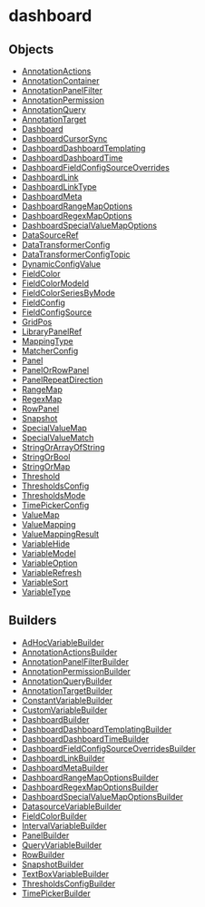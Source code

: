 # <span class="badge package-core"></span> dashboard

## Objects

 * <span class="badge object-type-class"></span> [AnnotationActions](./object-AnnotationActions.md)
 * <span class="badge object-type-class"></span> [AnnotationContainer](./object-AnnotationContainer.md)
 * <span class="badge object-type-class"></span> [AnnotationPanelFilter](./object-AnnotationPanelFilter.md)
 * <span class="badge object-type-class"></span> [AnnotationPermission](./object-AnnotationPermission.md)
 * <span class="badge object-type-class"></span> [AnnotationQuery](./object-AnnotationQuery.md)
 * <span class="badge object-type-class"></span> [AnnotationTarget](./object-AnnotationTarget.md)
 * <span class="badge object-type-class"></span> [Dashboard](./object-Dashboard.md)
 * <span class="badge object-type-enum"></span> [DashboardCursorSync](./object-DashboardCursorSync.md)
 * <span class="badge object-type-class"></span> [DashboardDashboardTemplating](./object-DashboardDashboardTemplating.md)
 * <span class="badge object-type-class"></span> [DashboardDashboardTime](./object-DashboardDashboardTime.md)
 * <span class="badge object-type-class"></span> [DashboardFieldConfigSourceOverrides](./object-DashboardFieldConfigSourceOverrides.md)
 * <span class="badge object-type-class"></span> [DashboardLink](./object-DashboardLink.md)
 * <span class="badge object-type-enum"></span> [DashboardLinkType](./object-DashboardLinkType.md)
 * <span class="badge object-type-class"></span> [DashboardMeta](./object-DashboardMeta.md)
 * <span class="badge object-type-class"></span> [DashboardRangeMapOptions](./object-DashboardRangeMapOptions.md)
 * <span class="badge object-type-class"></span> [DashboardRegexMapOptions](./object-DashboardRegexMapOptions.md)
 * <span class="badge object-type-class"></span> [DashboardSpecialValueMapOptions](./object-DashboardSpecialValueMapOptions.md)
 * <span class="badge object-type-class"></span> [DataSourceRef](./object-DataSourceRef.md)
 * <span class="badge object-type-class"></span> [DataTransformerConfig](./object-DataTransformerConfig.md)
 * <span class="badge object-type-enum"></span> [DataTransformerConfigTopic](./object-DataTransformerConfigTopic.md)
 * <span class="badge object-type-class"></span> [DynamicConfigValue](./object-DynamicConfigValue.md)
 * <span class="badge object-type-class"></span> [FieldColor](./object-FieldColor.md)
 * <span class="badge object-type-enum"></span> [FieldColorModeId](./object-FieldColorModeId.md)
 * <span class="badge object-type-enum"></span> [FieldColorSeriesByMode](./object-FieldColorSeriesByMode.md)
 * <span class="badge object-type-class"></span> [FieldConfig](./object-FieldConfig.md)
 * <span class="badge object-type-class"></span> [FieldConfigSource](./object-FieldConfigSource.md)
 * <span class="badge object-type-class"></span> [GridPos](./object-GridPos.md)
 * <span class="badge object-type-class"></span> [LibraryPanelRef](./object-LibraryPanelRef.md)
 * <span class="badge object-type-enum"></span> [MappingType](./object-MappingType.md)
 * <span class="badge object-type-class"></span> [MatcherConfig](./object-MatcherConfig.md)
 * <span class="badge object-type-class"></span> [Panel](./object-Panel.md)
 * <span class="badge object-type-class"></span> [PanelOrRowPanel](./object-PanelOrRowPanel.md)
 * <span class="badge object-type-enum"></span> [PanelRepeatDirection](./object-PanelRepeatDirection.md)
 * <span class="badge object-type-class"></span> [RangeMap](./object-RangeMap.md)
 * <span class="badge object-type-class"></span> [RegexMap](./object-RegexMap.md)
 * <span class="badge object-type-class"></span> [RowPanel](./object-RowPanel.md)
 * <span class="badge object-type-class"></span> [Snapshot](./object-Snapshot.md)
 * <span class="badge object-type-class"></span> [SpecialValueMap](./object-SpecialValueMap.md)
 * <span class="badge object-type-enum"></span> [SpecialValueMatch](./object-SpecialValueMatch.md)
 * <span class="badge object-type-class"></span> [StringOrArrayOfString](./object-StringOrArrayOfString.md)
 * <span class="badge object-type-class"></span> [StringOrBool](./object-StringOrBool.md)
 * <span class="badge object-type-class"></span> [StringOrMap](./object-StringOrMap.md)
 * <span class="badge object-type-class"></span> [Threshold](./object-Threshold.md)
 * <span class="badge object-type-class"></span> [ThresholdsConfig](./object-ThresholdsConfig.md)
 * <span class="badge object-type-enum"></span> [ThresholdsMode](./object-ThresholdsMode.md)
 * <span class="badge object-type-class"></span> [TimePickerConfig](./object-TimePickerConfig.md)
 * <span class="badge object-type-class"></span> [ValueMap](./object-ValueMap.md)
 * <span class="badge object-type-class"></span> [ValueMapping](./object-ValueMapping.md)
 * <span class="badge object-type-class"></span> [ValueMappingResult](./object-ValueMappingResult.md)
 * <span class="badge object-type-enum"></span> [VariableHide](./object-VariableHide.md)
 * <span class="badge object-type-class"></span> [VariableModel](./object-VariableModel.md)
 * <span class="badge object-type-class"></span> [VariableOption](./object-VariableOption.md)
 * <span class="badge object-type-enum"></span> [VariableRefresh](./object-VariableRefresh.md)
 * <span class="badge object-type-enum"></span> [VariableSort](./object-VariableSort.md)
 * <span class="badge object-type-enum"></span> [VariableType](./object-VariableType.md)
## Builders

 * <span class="badge builder"></span> [AdHocVariableBuilder](./builder-AdHocVariableBuilder.md)
 * <span class="badge builder"></span> [AnnotationActionsBuilder](./builder-AnnotationActionsBuilder.md)
 * <span class="badge builder"></span> [AnnotationPanelFilterBuilder](./builder-AnnotationPanelFilterBuilder.md)
 * <span class="badge builder"></span> [AnnotationPermissionBuilder](./builder-AnnotationPermissionBuilder.md)
 * <span class="badge builder"></span> [AnnotationQueryBuilder](./builder-AnnotationQueryBuilder.md)
 * <span class="badge builder"></span> [AnnotationTargetBuilder](./builder-AnnotationTargetBuilder.md)
 * <span class="badge builder"></span> [ConstantVariableBuilder](./builder-ConstantVariableBuilder.md)
 * <span class="badge builder"></span> [CustomVariableBuilder](./builder-CustomVariableBuilder.md)
 * <span class="badge builder"></span> [DashboardBuilder](./builder-DashboardBuilder.md)
 * <span class="badge builder"></span> [DashboardDashboardTemplatingBuilder](./builder-DashboardDashboardTemplatingBuilder.md)
 * <span class="badge builder"></span> [DashboardDashboardTimeBuilder](./builder-DashboardDashboardTimeBuilder.md)
 * <span class="badge builder"></span> [DashboardFieldConfigSourceOverridesBuilder](./builder-DashboardFieldConfigSourceOverridesBuilder.md)
 * <span class="badge builder"></span> [DashboardLinkBuilder](./builder-DashboardLinkBuilder.md)
 * <span class="badge builder"></span> [DashboardMetaBuilder](./builder-DashboardMetaBuilder.md)
 * <span class="badge builder"></span> [DashboardRangeMapOptionsBuilder](./builder-DashboardRangeMapOptionsBuilder.md)
 * <span class="badge builder"></span> [DashboardRegexMapOptionsBuilder](./builder-DashboardRegexMapOptionsBuilder.md)
 * <span class="badge builder"></span> [DashboardSpecialValueMapOptionsBuilder](./builder-DashboardSpecialValueMapOptionsBuilder.md)
 * <span class="badge builder"></span> [DatasourceVariableBuilder](./builder-DatasourceVariableBuilder.md)
 * <span class="badge builder"></span> [FieldColorBuilder](./builder-FieldColorBuilder.md)
 * <span class="badge builder"></span> [IntervalVariableBuilder](./builder-IntervalVariableBuilder.md)
 * <span class="badge builder"></span> [PanelBuilder](./builder-PanelBuilder.md)
 * <span class="badge builder"></span> [QueryVariableBuilder](./builder-QueryVariableBuilder.md)
 * <span class="badge builder"></span> [RowBuilder](./builder-RowBuilder.md)
 * <span class="badge builder"></span> [SnapshotBuilder](./builder-SnapshotBuilder.md)
 * <span class="badge builder"></span> [TextBoxVariableBuilder](./builder-TextBoxVariableBuilder.md)
 * <span class="badge builder"></span> [ThresholdsConfigBuilder](./builder-ThresholdsConfigBuilder.md)
 * <span class="badge builder"></span> [TimePickerBuilder](./builder-TimePickerBuilder.md)

